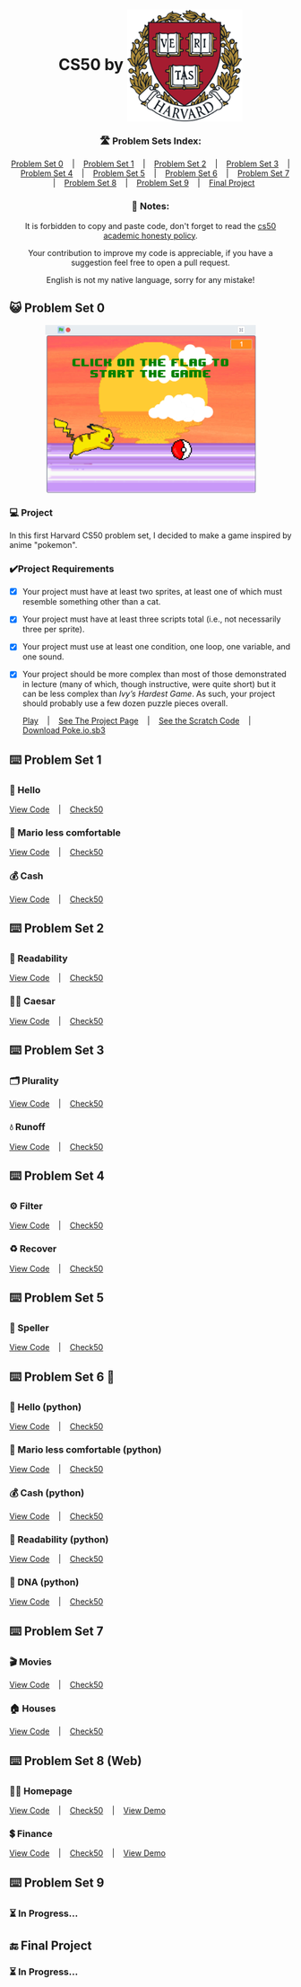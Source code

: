 <h1 align="center" title="CS50 by Harvard">
    CS50 by
    <img align="center" height="200px" 
	 src="https://github.com/VictorCrisostomo/CS50/blob/main/assets/harvard-logo.png" 
	 alt="Harvard Logo" 
     />
</h1>

<h3 align="center">
      🛣 Problem Sets Index:
</h3>

<p align="center">
  <a href="#-problem-set-0">Problem Set 0</a>
  &nbsp;&nbsp;&nbsp;|&nbsp;&nbsp;&nbsp;
  <a href="#%EF%B8%8F-problem-set-1">Problem Set 1</a>
  &nbsp;&nbsp;&nbsp;|&nbsp;&nbsp;&nbsp;
  <a href="#%EF%B8%8F-problem-set-2">Problem Set 2</a>
  &nbsp;&nbsp;&nbsp;|&nbsp;&nbsp;&nbsp;
  <a href="#%EF%B8%8F-problem-set-3">Problem Set 3</a>
  &nbsp;&nbsp;&nbsp;|&nbsp;&nbsp;&nbsp;
  <a href="#%EF%B8%8F-problem-set-4">Problem Set 4</a>
  &nbsp;&nbsp;&nbsp;|&nbsp;&nbsp;&nbsp;
  <a href="#%EF%B8%8F-problem-set-5">Problem Set 5</a>
  &nbsp;&nbsp;&nbsp;|&nbsp;&nbsp;&nbsp;
  <a href="#%EF%B8%8F-problem-set-6">Problem Set 6</a>
  &nbsp;&nbsp;&nbsp;|&nbsp;&nbsp;&nbsp;
  <a href="#%EF%B8%8F-problem-set-7">Problem Set 7</a>
  &nbsp;&nbsp;&nbsp;|&nbsp;&nbsp;&nbsp;
  <a href="#%EF%B8%8F-problem-set-8">Problem Set 8</a>
  &nbsp;&nbsp;&nbsp;|&nbsp;&nbsp;&nbsp;
  <a href="#%EF%B8%8F-problem-set-9">Problem Set 9</a>
  &nbsp;&nbsp;&nbsp;|&nbsp;&nbsp;&nbsp;
  <a href="#-final-project">Final Project</a>
</p>

<h3 align="center">
      📖 Notes:
</h3>

<p align="center">
      It is forbidden to copy and paste code, don't forget to read the <a href="https://cs50.harvard.edu/x/2021/honesty">cs50 academic honesty policy</a>.
</p>

<p align="center">
     Your contribution to improve my code is appreciable, if you have a suggestion feel free to open a pull request.
</p>

<p align="center">
      English is not my native language, sorry for any mistake!
</p>

## 😺 Problem Set 0

<p align="center">
      <img align="center" height="300px" src="https://github.com/VictorCrisostomo/CS50/blob/main/assets/poke.png" alt="Poke.io" title="Poke.io"/>
</p>

### 💻 Project

In this first Harvard CS50 problem set, I decided to make a game inspired by anime "pokemon".

### ✔️Project Requirements

- [x] Your project must have at least two sprites, at least one of
      which must resemble something other than a cat.
- [x] Your project must
      have at least three scripts total (i.e., not necessarily three
      per sprite).
- [x] Your project must use at least one condition, one loop, one
      variable, and one sound.
- [x] Your project should be more complex than most of those
      demonstrated in lecture (many of which, though instructive, were
      quite short) but it can be less complex than _Ivy’s Hardest
      Game_. As such, your project should probably use a few dozen
      puzzle pieces overall.
      
  <p>
      <a href="https://scratch.mit.edu/projects/419191700/fullscreen/">Play</a>
      &nbsp;&nbsp;&nbsp;|&nbsp;&nbsp;&nbsp;
      <a href="https://scratch.mit.edu/projects/419191700/">See The Project Page</a>
      &nbsp;&nbsp;&nbsp;|&nbsp;&nbsp;&nbsp;
      <a href="https://scratch.mit.edu/projects/419191700/editor/">See the Scratch Code</a>
      &nbsp;&nbsp;&nbsp;|&nbsp;&nbsp;&nbsp;
      <a href="https://github.com/VictorCrisostomo/CS50/raw/main/ProblemSet-0/poke.io.sb3">Download Poke.io.sb3</a>
</p>
      
## ⌨️ Problem Set 1

### 👋 Hello

<p>
	<a href="https://github.com/VictorCrisostomo/CS50/blob/main/Problem%20Set-1/hello.c">View Code</a>
	&nbsp;&nbsp;&nbsp;|&nbsp;&nbsp;&nbsp;
	<a href="https://submit.cs50.io/check50/b51c3378b43cd29f74ad68942caecd3baf950f56">Check50</a>
</p>

### 🍄 Mario less comfortable

<a href="https://github.com/VictorCrisostomo/CS50/blob/main/Problem%20Set-1/mario.c">View Code</a>
&nbsp;&nbsp;&nbsp;|&nbsp;&nbsp;&nbsp;
<a href="https://submit.cs50.io/check50/d758333ee86379d332805647a8215b20ff2e03ac">Check50</a>
</p>

### 💰 Cash

<p>
	<a href="https://github.com/VictorCrisostomo/CS50/blob/main/Problem%20Set-1/cash.c">View Code</a>
	&nbsp;&nbsp;&nbsp;|&nbsp;&nbsp;&nbsp;
	<a href="https://submit.cs50.io/check50/b7543041bde2bd57d1655ca8d7f0d457d495a11d">Check50</a>
</p>

## ⌨️ Problem Set 2

### 🔎 Readability

<p>
	<a href="https://github.com/VictorCrisostomo/CS50/blob/main/Problem%20Set-2/readability.c">View Code</a>
	&nbsp;&nbsp;&nbsp;|&nbsp;&nbsp;&nbsp;
	<a href="https://submit.cs50.io/check50/9deacccb31119efb3b2ed6ca9f1a831dc22bba2c">Check50</a>
</p>

### 🤴🏽 Caesar

<p>
	<a href="https://github.com/VictorCrisostomo/CS50/blob/main/Problem%20Set-2/caesar.c">View Code</a>
	&nbsp;&nbsp;&nbsp;|&nbsp;&nbsp;&nbsp;
	<a href="https://submit.cs50.io/check50/dfeadc912812f0ebe173a6ef02c07d7f0d6f4727">Check50</a>
</p>

## ⌨️ Problem Set 3

### 🗂 Plurality

<p>
	<a href="https://github.com/VictorCrisostomo/CS50/blob/main/Problem%20Set-3/plurality.c">View Code</a>
	&nbsp;&nbsp;&nbsp;|&nbsp;&nbsp;&nbsp;
	<a href="https://submit.cs50.io/check50/4c1f072aa59066b1ff04a8a0a3ceeb891d73f35d">Check50</a>
</p>

### 💧 Runoff

<p>
	<a href="https://github.com/VictorCrisostomo/CS50/blob/main/Problem%20Set-3/runoff.c">View Code</a>
	&nbsp;&nbsp;&nbsp;|&nbsp;&nbsp;&nbsp;
	<a href="https://submit.cs50.io/check50/8a723c9645c63004827aef6ad9c38a528e019248">Check50</a>
</p>

## ⌨️ Problem Set 4

### ⚙ Filter
<p>
	<a href="https://github.com/VictorCrisostomo/CS50/blob/main/Problem%20Set-4/helpers.c">View Code</a>
	&nbsp;&nbsp;&nbsp;|&nbsp;&nbsp;&nbsp;
	<a href="https://submit.cs50.io/check50/041510197c7d59975b752a0be32caa7df4bcb2a2">Check50</a>
</p>

### ♻ Recover
<p>
	<a href="https://github.com/VictorCrisostomo/CS50/blob/main/Problem%20Set-4/recover.c">View Code</a>
	&nbsp;&nbsp;&nbsp;|&nbsp;&nbsp;&nbsp;
	<a href="https://submit.cs50.io/check50/0194736d5f58b62b7e9a648c941b5e4179c89172">Check50</a>
</p>

## ⌨️ Problem Set 5

### 📗 Speller
<p>
	<a href="https://github.com/VictorCrisostomo/CS50/tree/main/Problem%20Set-5">View Code</a>
	&nbsp;&nbsp;&nbsp;|&nbsp;&nbsp;&nbsp;
	<a href="https://submit.cs50.io/check50/04361e18c98167b411d99089333a3ec5de7c36eb">Check50</a>
</p>

## ⌨️ Problem Set 6 🐍

### 👋 Hello (python)
<p>
	<a href="https://github.com/VictorCrisostomo/CS50/blob/main/Problem%20Set-6/hello.py">View Code</a>
	&nbsp;&nbsp;&nbsp;|&nbsp;&nbsp;&nbsp;
	<a href="https://submit.cs50.io/check50/64fb8448b92a3083ebae076c2460e3ecf5c27072">Check50</a>
</p>

### 🍄 Mario less comfortable (python)
<p>
	<a href="https://github.com/VictorCrisostomo/CS50/blob/main/Problem%20Set-6/mario.py">View Code</a>
	&nbsp;&nbsp;&nbsp;|&nbsp;&nbsp;&nbsp;
	<a href="https://submit.cs50.io/check50/b306a9829c40826200e73751b954df4d0292fbd4">Check50</a>
</p>

### 💰 Cash (python)
<p>
	<a href="https://github.com/VictorCrisostomo/CS50/blob/main/Problem%20Set-6/cash.py">View Code</a>
	&nbsp;&nbsp;&nbsp;|&nbsp;&nbsp;&nbsp;
	<a href="https://submit.cs50.io/check50/f577bfa033294ee400e82b7021376c5466da90aa">Check50</a>
</p>

### 🔎 Readability (python)
<p>
	<a href="https://github.com/VictorCrisostomo/CS50/blob/main/Problem%20Set-6/readability.py">View Code</a>
	&nbsp;&nbsp;&nbsp;|&nbsp;&nbsp;&nbsp;
	<a href="https://submit.cs50.io/check50/514cebc99e84eb8a6aba25a10d48563f9321a97b">Check50</a>
</p>

### 🧬 DNA (python)
<p>
	<a href="https://github.com/VictorCrisostomo/CS50/blob/main/Problem%20Set-6/dna.py">View Code</a>
	&nbsp;&nbsp;&nbsp;|&nbsp;&nbsp;&nbsp;
	<a href="https://submit.cs50.io/check50/c1bc73173bb34ddb45aee69638b306ecb2731bfc">Check50</a>
</p>

## ⌨️ Problem Set 7

### 🎬 Movies
<p>
	<a href="https://github.com/VictorCrisostomo/CS50/tree/main/Problem%20Set-7/movies">View Code</a>
	&nbsp;&nbsp;&nbsp;|&nbsp;&nbsp;&nbsp;
	<a href="https://submit.cs50.io/check50/1008ae98fe92bedd2e24d7a1824def49ecf23784">Check50</a>
</p>

### 🏠 Houses

<p>
	<a href="https://github.com/VictorCrisostomo/CS50/tree/main/Problem%20Set-7/houses">View Code</a>
	&nbsp;&nbsp;&nbsp;|&nbsp;&nbsp;&nbsp;
	<a href="https://submit.cs50.io/check50/04405da8ecce6266aa29b04d86c3dcb039dedfb1">Check50</a>
</p>

## ⌨️ Problem Set 8 (Web)

### 🧑🏽 Homepage
<p>
	<a href="https://github.com/VictorCrisostomo/CS50/tree/main/Problem%20Set-8/homepage">View Code</a>
	&nbsp;&nbsp;&nbsp;|&nbsp;&nbsp;&nbsp;
	<a href="https://submit.cs50.io/check50/0996a8ac854cba6e5a8434a8f0cf7920ef6f5ffd">Check50</a>
	&nbsp;&nbsp;&nbsp;|&nbsp;&nbsp;&nbsp;
	<a href="">View Demo</a>
</p>

### 💲 Finance
<p>
	<a href="https://github.com/VictorCrisostomo/CS50/tree/main/Problem%20Set-8/finance">View Code</a>
	&nbsp;&nbsp;&nbsp;|&nbsp;&nbsp;&nbsp;
	<a href="https://submit.cs50.io/check50/24f8f8ba944c9241fb7a9db8fff854959cc80ce8">Check50</a>
	&nbsp;&nbsp;&nbsp;|&nbsp;&nbsp;&nbsp;
	<a href="">View Demo</a>
</p>

## ⌨️ Problem Set 9

### ⏳ In Progress... 

## 🔚 Final Project

### ⏳ In Progress... 

